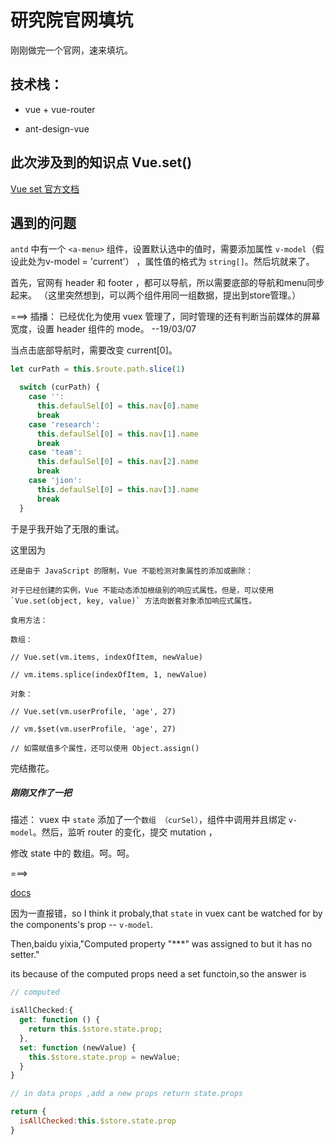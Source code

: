 # 研究院官网填坑

刚刚做完一个官网，速来填坑。

## 技术栈：

* vue + vue-router

* ant-design-vue

## 此次涉及到的知识点 Vue.set()

[Vue set 官方文档](https://cn.vuejs.org/v2/guide/list.html#%E6%95%B0%E7%BB%84%E6%9B%B4%E6%96%B0%E6%A3%80%E6%B5%8B)

## 遇到的问题

`antd` 中有一个 `<a-menu>` 组件，设置默认选中的值时，需要添加属性  `v-model`（假设此处为v-model = 'current'） ，属性值的格式为 `string[]`。然后坑就来了。

首先，官网有 header 和 footer ，都可以导航，所以需要底部的导航和menu同步起来。 （这里突然想到，可以两个组件用同一组数据，提出到store管理。）

===> 插播： 已经优化为使用 vuex 管理了，同时管理的还有判断当前媒体的屏幕宽度，设置 header 组件的 mode。    --19/03/07

当点击底部导航时，需要改变 current[0]。

```javascript
let curPath = this.$route.path.slice(1)

  switch (curPath) {
    case '':
      this.defaulSel[0] = this.nav[0].name
      break
    case 'research':
      this.defaulSel[0] = this.nav[1].name
      break
    case 'team':
      this.defaulSel[0] = this.nav[2].name
      break
    case 'jion':
      this.defaulSel[0] = this.nav[3].name
      break
  }
```

于是乎我开始了无限的重试。

这里因为 

```
还是由于 JavaScript 的限制，Vue 不能检测对象属性的添加或删除：

对于已经创建的实例，Vue 不能动态添加根级别的响应式属性。但是，可以使用 `Vue.set(object, key, value)` 方法向嵌套对象添加响应式属性。

食用方法：

数组：

// Vue.set(vm.items, indexOfItem, newValue)

// vm.items.splice(indexOfItem, 1, newValue)

对象：

// Vue.set(vm.userProfile, 'age', 27)

// vm.$set(vm.userProfile, 'age', 27)

// 如需赋值多个属性，还可以使用 Object.assign()
```

完结撒花。

##### 刚刚又作了一把

描述： vuex 中 `state` 添加了一个`数组 （curSel）`，组件中调用并且绑定 `v-model`。然后，监听 router 的变化，提交 mutation ，

修改 state 中的 数组。呵。呵。

===> 

[docs](https://vuex.vuejs.org/zh/guide/forms.html)

因为一直报错，so I think it probaly,that `state` in vuex cant be watched for by the components's prop --  `v-model`.

Then,baidu yixia,"Computed property "***" was assigned to but it has no setter."

its because of the computed props need a set functoin,so the answer is

```javascript
// computed

isAllChecked:{
  get: function () {
    return this.$store.state.prop;
  },
  set: function (newValue) {
    this.$store.state.prop = newValue;
  }
}

// in data props ,add a new props return state.props

return {
  isAllChecked:this.$store.state.prop
}
```
